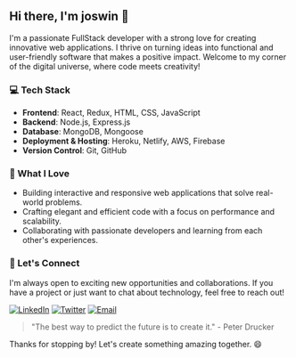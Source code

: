 <!-- <img src="https://user-images.githubusercontent.com/74038190/212284136-03988914-d899-44b4-b1d9-4eeccf656e44.gif" width="1000"> -->
<!--<br><br> -->
## Hi there, I'm joswin 👋

I'm a passionate FullStack developer with a strong love for creating innovative web applications. 
I thrive on turning ideas into functional and user-friendly software that makes a positive impact. 
Welcome to my corner of the digital universe, where code meets creativity!

### 💻 Tech Stack

- **Frontend**: React, Redux, HTML, CSS, JavaScript
- **Backend**: Node.js, Express.js
- **Database**: MongoDB, Mongoose
- **Deployment & Hosting**: Heroku, Netlify, AWS, Firebase
- **Version Control**: Git, GitHub

### 🚀 What I Love

- Building interactive and responsive web applications that solve real-world problems.
- Crafting elegant and efficient code with a focus on performance and scalability.
- Collaborating with passionate developers and learning from each other's experiences.

### 🌟 Let's Connect

I'm always open to exciting new opportunities and collaborations. If you have a project or just want to chat about technology, feel free to reach out!

<!-- [![LinkedIn](https://img.shields.io/badge/LinkedIn-Connect-blue)](https://www.linkedin.com/in/joswin18/) -->
[![LinkedIn](https://img.shields.io/badge/LinkedIn-4585C3?style=for-the-badge&logo=linkedin)](https://www.linkedin.com/in/joswin18/)
[![Twitter](https://img.shields.io/badge/Twitter-000000?style=for-the-badge&logo=x)](https://twitter.com/joswin18)
[![Email](https://img.shields.io/badge/Email-ffc04a?style=for-the-badge&logo=gmail)](mailto:joswinpsatheesh544@gmail.com)
<!-- [![Portfolio](https://img.shields.io/badge/Portfolio-Visit-violet)](https://joswin-portfolio.netlify.app/) -->

<!-- > [!NOTE]
> "The only way to do great work is to love what you do." - Steve Jobs -->
> "The best way to predict the future is to create it." - Peter Drucker

Thanks for stopping by! Let's create something amazing together. 😄
